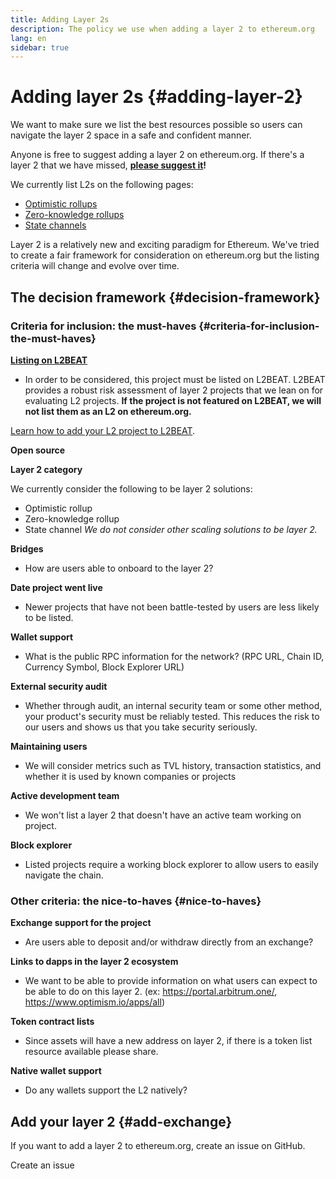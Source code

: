 ```yaml
---
title: Adding Layer 2s
description: The policy we use when adding a layer 2 to ethereum.org
lang: en
sidebar: true
---
```


# Adding layer 2s {#adding-layer-2}

We want to make sure we list the best resources possible so users can navigate the layer 2 space in a safe and confident manner.

Anyone is free to suggest adding a layer 2 on ethereum.org. If there's a layer 2 that we have missed, **[please suggest it](https://github.com/ethereum/ethereum-org-website/issues/new?&template=suggest_layer2.md)!**

We currently list L2s on the following pages:

- [Optimistic rollups](/developers/docs/scaling/optimistic-rollups/)
- [Zero-knowledge rollups](/developers/docs/scaling/zk-rollups/)
- [State channels](/developers/docs/scaling/state-channels/)
<!-- TODO: Add layer-2 page -->

Layer 2 is a relatively new and exciting paradigm for Ethereum. We've tried to create a fair framework for consideration on ethereum.org but the listing criteria will change and evolve over time.

## The decision framework {#decision-framework}

### Criteria for inclusion: the must-haves {#criteria-for-inclusion-the-must-haves}

**[Listing on L2BEAT](https://l2beat.com)**

- In order to be considered, this project must be listed on L2BEAT. L2BEAT provides a robust risk assessment of layer 2 projects that we lean on for evaluating L2 projects. **If the project is not featured on L2BEAT, we will not list them as an L2 on ethereum.org.**

[Learn how to add your L2 project to L2BEAT](https://github.com/l2beat/l2beat/blob/master/CONTRIBUTING.md).

**Open source**

**Layer 2 category**

We currently consider the following to be layer 2 solutions:

- Optimistic rollup
- Zero-knowledge rollup
- State channel
  _We do not consider other scaling solutions to be layer 2._

**Bridges**

- How are users able to onboard to the layer 2?

**Date project went live**

- Newer projects that have not been battle-tested by users are less likely to be listed.

**Wallet support**

- What is the public RPC information for the network? (RPC URL, Chain ID, Currency Symbol, Block Explorer URL)

**External security audit**

- Whether through audit, an internal security team or some other method, your product's security must be reliably tested. This reduces the risk to our users and shows us that you take security seriously.

**Maintaining users**

- We will consider metrics such as TVL history, transaction statistics, and whether it is used by known companies or projects

**Active development team**

- We won't list a layer 2 that doesn't have an active team working on project.

**Block explorer**

- Listed projects require a working block explorer to allow users to easily navigate the chain.

### Other criteria: the nice-to-haves {#nice-to-haves}

**Exchange support for the project**

- Are users able to deposit and/or withdraw directly from an exchange?

**Links to dapps in the layer 2 ecosystem**

- We want to be able to provide information on what users can expect to be able to do on this layer 2. (ex: https://portal.arbitrum.one/, https://www.optimism.io/apps/all)

**Token contract lists**

- Since assets will have a new address on layer 2, if there is a token list resource available please share.

**Native wallet support**

- Do any wallets support the L2 natively?

## Add your layer 2 {#add-exchange}

If you want to add a layer 2 to ethereum.org, create an issue on GitHub.

<ButtonLink to="https://github.com/ethereum/ethereum-org-website/issues/new?&template=suggest_layer2.md">
  Create an issue
</ButtonLink>
